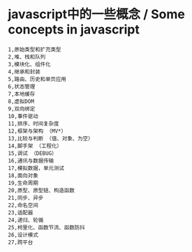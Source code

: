
# javascript中的一些概念 / Some concepts in javascript


```
1,原始类型和扩充类型
2,堆、栈和队列
3,模块化、组件化
4,继承和封装
5,路由、历史和单页应用
6,状态管理
7,本地缓存
8,虚拟DOM
9,双向绑定
10,事件驱动
11,排序、时间复杂度
12,框架与架构 （MV*）
13,比较与判断 （值、对象、为空）
14,脚手架 （工程化）
15,调试 （DEBUG）
16,通讯与数据传输
17,模拟数据，单元测试
18,面向对象
19,生命周期
20,原型、原型链、构造函数
21,同步、异步
22,命名空间
23,适配器
24,递归、轮循
25,柯里化、函数节流、函数防抖
26,设计模式
27,跨平台
```



